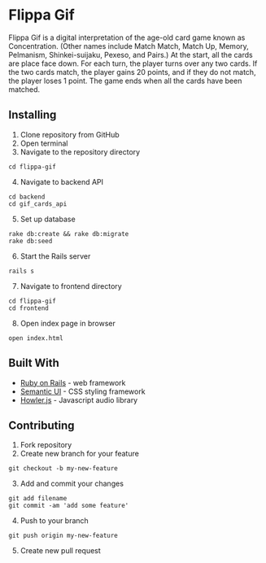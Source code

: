 # Flippa Gif

Flippa Gif is a digital interpretation of the age-old card game known as Concentration. (Other names include Match Match, Match Up, Memory, Pelmanism, Shinkei-suijaku, Pexeso, and Pairs.) At the start, all the cards are place face down. For each turn, the player turns over any two cards. If the two cards match, the player gains 20 points, and if they do not match, the player loses 1 point. The game ends when all the cards have been matched.

## Installing
1. Clone repository from GitHub
2. Open terminal
3. Navigate to the repository directory
```
cd flippa-gif
```
4. Navigate to backend API
```
cd backend
cd gif_cards_api
```
5. Set up database
```
rake db:create && rake db:migrate
rake db:seed
```
6. Start the Rails server
```
rails s
```
7. Navigate to frontend directory
```
cd flippa-gif
cd frontend
```
8. Open index page in browser
```
open index.html
```
## Built With
* [Ruby on Rails](http://rubyonrails.org/) - web framework
* [Semantic UI](https://semantic-ui.com/) - CSS styling framework
* [Howler.js](https://howlerjs.com/) - Javascript audio library

## Contributing
1. Fork repository
2. Create new branch for your feature
```
git checkout -b my-new-feature
```
3. Add and commit your changes
```
git add filename
git commit -am 'add some feature'
```
4. Push to your branch
```
git push origin my-new-feature
```
5. Create new pull request
